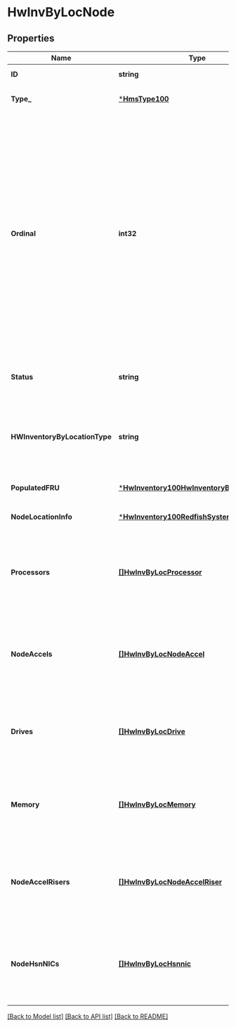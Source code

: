 # HwInvByLocNode

## Properties
Name | Type | Description | Notes
------------ | ------------- | ------------- | -------------
**ID** | **string** |  | [default to null]
**Type_** | [***HmsType100**](HMSType.1.0.0.md) |  | [optional] [default to null]
**Ordinal** | **int32** | This is the normalized (from zero) index of the component location (e.g. slot number) when there are more than one.  This should match the last number in the xname in most cases (e.g. Ordinal 0 for node x0c0s0b0n0).  Note that Redfish may use a different value or naming scheme, but this is passed through via the *LocationInfo for the type of component. | [optional] [default to null]
**Status** | **string** | Populated or Empty - whether location is populated. | [optional] [default to null]
**HWInventoryByLocationType** | **string** | This is used as a discriminator to determine the additional HMS-type specific subtype that is returned. | [default to null]
**PopulatedFRU** | [***HwInventory100HwInventoryByFru**](HWInventory.1.0.0_HWInventoryByFRU.md) |  | [optional] [default to null]
**NodeLocationInfo** | [***HwInventory100RedfishSystemLocationInfo**](HWInventory.1.0.0_RedfishSystemLocationInfo.md) |  | [optional] [default to null]
**Processors** | [**[]HwInvByLocProcessor**](HWInvByLocProcessor.md) | Embedded Processor HWInv object array representing subcomponents of that type (this is default for Nodes). | [optional] [default to null]
**NodeAccels** | [**[]HwInvByLocNodeAccel**](HWInvByLocNodeAccel.md) | Embedded NodeAccel HWInv object array representing subcomponents of that type (this is default for Nodes). | [optional] [default to null]
**Drives** | [**[]HwInvByLocDrive**](HWInvByLocDrive.md) | Embedded Drives HWInv object array representing subcomponents of that type (this is default for Nodes). | [optional] [default to null]
**Memory** | [**[]HwInvByLocMemory**](HWInvByLocMemory.md) | Embedded Memory HWInv object array representing subcomponents of that type (this is default for Nodes). | [optional] [default to null]
**NodeAccelRisers** | [**[]HwInvByLocNodeAccelRiser**](HWInvByLocNodeAccelRiser.md) | Embedded NodeAccelRiser HWInv object array representing subcomponents of that type (this is default for Nodes). | [optional] [default to null]
**NodeHsnNICs** | [**[]HwInvByLocHsnnic**](HWInvByLocHSNNIC.md) | Embedded NodeHsnNIC HWInv object array representing subcomponents of that type (this is default for Nodes). | [optional] [default to null]

[[Back to Model list]](../README.md#documentation-for-models) [[Back to API list]](../README.md#documentation-for-api-endpoints) [[Back to README]](../README.md)

